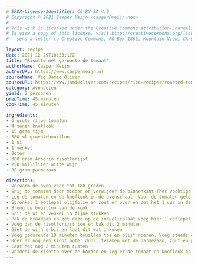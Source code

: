 ```yaml
---
# SPDX-License-Identifier: CC-BY-SA-4.0
# Copyright © 2021 Casper Meijn <casper@meijn.net>
# 
# This work is licensed under the Creative Commons Attribution-ShareAlike 4.0 International License. 
# To view a copy of this license, visit http://creativecommons.org/licenses/by-sa/4.0/ or 
#   send a letter to Creative Commons, PO Box 1866, Mountain View, CA 94042, USA.

layout: recipe
date: 2021-12-29T18:53:17Z
title: "Risotto met geroosterde tomaat"
authorName: Casper Meijn
authorURL: https://www.caspermeijn.nl
sourceName: Veg Jamie Oliver
sourceURL: https://www.jamieoliver.com/recipes/rice-recipes/roasted-tomato-risotto/
category: Avondeten
yield: 2 personen
prepTime: 45 minuten
cookTime: 45 minuten

ingredients:
- 6 grote rijpe tomaten
- 4 tenen knoflook
- 15 gram tijm
- 500 ml groentebouillon
- 1 ui
- 1 venkel
- Boter
- 300 gram Arborio risottorijst
- 250 milliliter witte wijn
- 80 gram parmezaan

directions:
- Verwarm de oven voor tot 180 graden
- Snij de tomaten door midden en verwijder de binnenkant (het vochtige deel)
- Leg de tomaten en de knoflook in de ovenschaal. Voor de tomaten geldt, met de vlakke kant naar beneden. Strooi de tijm er over
- Sprenkel 1 eetlepel olijfolie en zout er over en zet het 1 uur in de oven
- Breng de bouillon aan de kook
- Snij de ui en venkel in fijne stukken
- Pak de braadpan en zet deze op de inductieplaat voeg hier 1 eetlepel olie en een klont boter aan toe. Vervolgens voeg je de ui en de venkel toe. Bak dit voor 8 minuten
- Voeg dan de risottorijst toe en bak dit 2 minuten
- Giet de wijn erbij en laat dit wat inkoken
- Voeg gedurende 18 minuten bouillon toe en blijf roeren. Voeg steeds een schep toe, totdat dit is opgenomen
- Roer er nog een klont boter door, tezamen met de parmezaan, zout en peper
- Laat het nog 2 minuten rusten
- Verdeel de risotto over de borden en leg er de tomaat en knoflook op, tezamen met een beetje sap uit de ovenschaal
---
```

